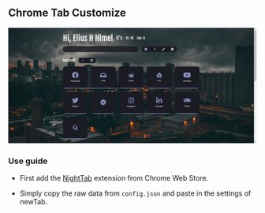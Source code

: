 ## Chrome Tab Customize
![Custom Chrome Tab Demo](Screenshot.png)

### Use guide

- First add the [NightTab](https://chrome.google.com/webstore/detail/nighttab/hdpcadigjkbcpnlcpbcohpafiaefanki?hl=en-GB) extension from Chrome Web Store.

- Simply copy the raw data from `config.json` and paste in the settings of newTab.